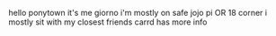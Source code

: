 hello ponytown it's me giorno
i'm mostly on safe jojo pi OR 18 corner
i mostly sit with my closest friends
carrd has more info
